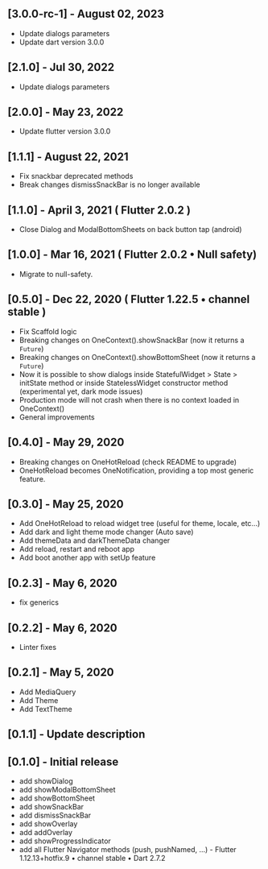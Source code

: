 ## [3.0.0-rc-1] - August 02, 2023
* Update dialogs parameters
* Update dart version 3.0.0

## [2.1.0] - Jul 30, 2022
* Update dialogs parameters

## [2.0.0] - May 23, 2022
* Update flutter version 3.0.0

## [1.1.1] - August 22, 2021
* Fix snackbar deprecated methods
* Break changes dismissSnackBar is no longer available

## [1.1.0] - April 3, 2021 ( Flutter 2.0.2 )
* Close Dialog and ModalBottomSheets on back button tap (android)

## [1.0.0] - Mar 16, 2021 ( Flutter 2.0.2 • Null safety)
* Migrate to null-safety.

## [0.5.0] - Dec 22, 2020 ( Flutter 1.22.5 • channel stable )
* Fix Scaffold logic
* Breaking changes on OneContext().showSnackBar (now it returns a `Future`)
* Breaking changes on OneContext().showBottomSheet (now it returns a `Future`)
* Now it is possible to show dialogs inside StatefulWidget > State > initState method or inside StatelessWidget constructor method (experimental yet, dark mode issues)
* Production mode will not crash when there is no context loaded in OneContext()
* General improvements

## [0.4.0] - May 29, 2020
* Breaking changes on OneHotReload (check README to upgrade)
* OneHotReload becomes OneNotification, providing a top most generic feature.

## [0.3.0] - May 25, 2020
* Add OneHotReload to reload widget tree (useful for theme, locale, etc...)
* Add dark and light theme mode changer (Auto save)
* Add themeData and darkThemeData changer
* Add reload, restart and reboot app
* Add boot another app with setUp feature

## [0.2.3] - May 6, 2020
* fix generics

## [0.2.2] - May 6, 2020
* Linter fixes

## [0.2.1] - May 5, 2020
* Add MediaQuery
* Add Theme
* Add TextTheme

## [0.1.1] - Update description

## [0.1.0] - Initial release

* add showDialog
* add showModalBottomSheet
* add showBottomSheet
* add showSnackBar
* add dismissSnackBar
* add showOverlay
* add addOverlay
* add showProgressIndicator
* add all Flutter Navigator methods (push, pushNamed, ...) - Flutter 1.12.13+hotfix.9 • channel stable • Dart 2.7.2